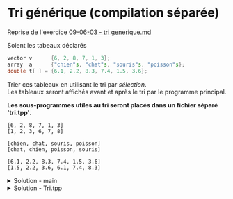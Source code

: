 # Tri générique (compilation séparée)

Reprise de l'exercice [09-06-03 - tri generique.md](./09-06-03%20-%20tri%20generique.md)

Soient les tabeaux déclarés

~~~cpp
vector v      {6, 2, 8, 7, 1, 3};
array  a      {"chien"s, "chat"s, "souris"s, "poisson"s};
double t[ ] = {6.1, 2.2, 8.3, 7.4, 1.5, 3.6};
~~~

Trier ces tableaux en utilisant le tri par *sélection*.<br>
Les tableaux seront affichés avant et après le tri par le programme principal.

**Les sous-programmes utiles au tri seront placés dans un fichier séparé 'tri.tpp'**.

~~~
[6, 2, 8, 7, 1, 3]
[1, 2, 3, 6, 7, 8]

[chien, chat, souris, poisson]
[chat, chien, poisson, souris]

[6.1, 2.2, 8.3, 7.4, 1.5, 3.6]
[1.5, 2.2, 3.6, 6.1, 7.4, 8.3]
~~~

<details>
<summary>Solution - main</summary>

~~~cpp
#include <iostream>
#include <vector>
#include <array>
#include "tri.tpp"

using namespace std;

template <typename T>
void afficher(const T & t, size_t n) {
   cout << "[";
   for (size_t i = 0; i < n; ++i) {
      if (i) cout << ", ";
      cout << t[i];
   }
   cout << "]" << endl;
}

int main() {
   vector v      {6, 2, 8, 7, 1, 3};
   size_t n = v.size();
   afficher(v, n); tri(v, n); afficher(v, n);
   
   array<string,4>  a{{"chien"s, "chat"s, "souris"s, "poisson"s}};
   n = a.size();
   afficher(a, n); tri(a, n); afficher(a, n);
   
   double t[] = {6.1, 2.2, 8.3, 7.4, 1.5, 3.6};
   n = sizeof t / sizeof(double);
   afficher(t, n); tri(t, n); afficher(t, n);
}
~~~

</details>


<details>
<summary>Solution - Tri.tpp</summary>

~~~cpp
#ifndef TRI_TPP
#define TRI_TPP

#include <utility>  // std::swap
// À noter: ne pas mettre using namespace std;

template <typename T>
size_t indice_min(const T & t, size_t debut, size_t fin) {
   size_t i_min = debut;
   for (size_t i = debut + 1; i < fin; ++i)
      if (t[i] < t[i_min])
         i_min = i;
   return i_min;
}

template <typename T>
void tri(T & t, size_t n) {
   for(size_t i = 0; i < n-1; ++i) {
      size_t i_min = indice_min(t, i, n);
      std::swap(t[i], t[i_min]);
   }
}

#endif
~~~

</details>

